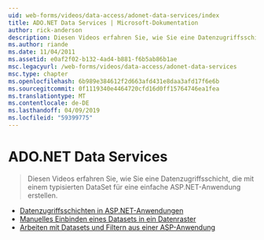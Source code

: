 ```yaml
---
uid: web-forms/videos/data-access/adonet-data-services/index
title: ADO.NET Data Services | Microsoft-Dokumentation
author: rick-anderson
description: Diesen Videos erfahren Sie, wie Sie eine Datenzugriffsschicht, die mit einem typisierten DataSet für eine einfache ASP.NET-Anwendung erstellen.
ms.author: riande
ms.date: 11/04/2011
ms.assetid: e0af2f02-b132-4ad4-b881-f6b5ab86b1ae
msc.legacyurl: /web-forms/videos/data-access/adonet-data-services
msc.type: chapter
ms.openlocfilehash: 6b989e384612f2d663afd431e8daa3afd17f6e6b
ms.sourcegitcommit: 0f1119340e4464720cfd16d0ff15764746ea1fea
ms.translationtype: MT
ms.contentlocale: de-DE
ms.lasthandoff: 04/09/2019
ms.locfileid: "59399775"
---
```

# <a name="adonet-data-services"></a>ADO.NET Data Services

> Diesen Videos erfahren Sie, wie Sie eine Datenzugriffsschicht, die mit einem typisierten DataSet für eine einfache ASP.NET-Anwendung erstellen.


- [Datenzugriffsschichten in ASP.NET-Anwendungen](data-access-layers-in-aspnet-applications.md)
- [Manuelles Einbinden eines Datasets in ein Datenraster](how-to-manually-bind-a-dataset-to-a-datagrid.md)
- [Arbeiten mit Datasets und Filtern aus einer ASP-Anwendung](how-to-work-with-datasets-and-filters-from-an-asp-application.md)
